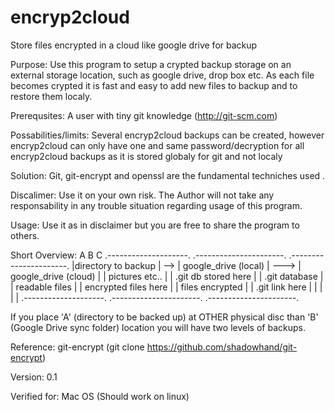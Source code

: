 encryp2cloud
============

Store files encrypted in a cloud like google drive for backup

 Purpose:  Use this program to setup a crypted backup storage on an external storage location, such as google drive, drop box etc.
           As each file becomes crypted it is fast and easy to add new files to backup and to restore them localy.

 Prerequsites: A user with tiny git knowledge (http://git-scm.com)

 Possabilities/limits: Several encryp2cloud backups can be created, however encryp2cloud can only have one and same password/decryption for 
                       all encryp2cloud backups as it is stored globaly for git and not localy 

 Solution: Git, git-encrypt and openssl are the fundamental techniches used .

 Discalimer: Use it on your own risk. The Author will not take any responsability in any trouble situation regarding usage of this program.

 Usage: Use it as in disclaimer but you are free to share the program to others.

 Short Overview: 
             A                          B                                   C
     .--------------------.       .----------------------.           .----------------------.
     |directory to backup |  -->  | google_drive (local) |   --->    | google_drive (cloud) | 
     | pictures etc..     |       | .git db stored here  |           | .git database        |
     | readable files     |       | encrypted files here |           | files encrypted      |
     | .git link here     |       |                      |           |                      |
     .--------------------.       .----------------------.           .----------------------.
 
  If you place 'A' (directory to be backed up) at OTHER physical disc than 'B' (Google Drive sync folder) location
  you will have two levels of backups. 
  
 Reference:  git-encrypt (git clone https://github.com/shadowhand/git-encrypt)

 Version: 0.1

 Verified for: Mac OS (Should work on linux)

